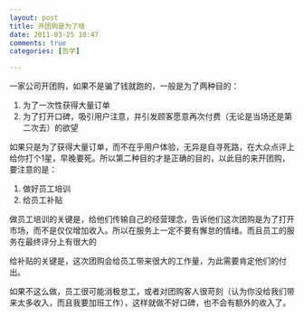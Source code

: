 ```yaml
---
layout: post
title: 开团购是为了啥
date: 2011-03-25 10:47
comments: true
categories: [哲学]

---
```


一家公司开团购，如果不是骗了钱就跑的，一般是为了两种目的：
<ol>
	<li>为了一次性获得大量订单</li>
	<li>为了打开口碑，吸引用户注意，并引发顾客愿意再次付费（无论是当场还是第二次去）的欲望</li></ol>
如果只是为了获得大量订单，而不在乎用户体验，无异是自寻死路，在大众点评上给你打个1星，早晚要死。所以第二种目的才是正确的目的，以此目的来开团购，要注意的是：
<ol>
	<li>做好员工培训</li>
	<li>给员工补贴</li></ol>
做员工培训的关键是，给他们传输自己的经营理念，告诉他们这次团购是为了打开市场，而不是仅仅增加收入。所以在服务上一定不要有懈怠的情绪。而且员工的服务在最终评分上有很大的

给补贴的关键是，这次团购会给员工带来很大的工作量，为此需要肯定他们的付出。

如果不这么做，员工很可能消极怠工，或者对团购客人很苛刻（认为你没给我们带来太多收入，而且我要加班工作），这样就做不好口碑，也不会有额外的收入了。

